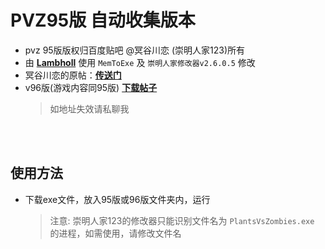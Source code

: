# PVZ95版 自动收集版本
* pvz 95版版权归百度贴吧 @冥谷川恋 (崇明人家123)所有
* 由 <b>[Lambholl](https://space.bilibili.com/32319246)</b> 使用 `MemToExe` 及 `崇明人家修改器v2.6.0.5` 修改
* 冥谷川恋的原帖：<b>[传送门](https://tieba.baidu.com/p/6113646546)</b>
* v96版(游戏内容同95版) <b>[下载帖子](https://tieba.baidu.com/p/5954007683)</b>
  > 如地址失效请私聊我
<br>
<br>

## 使用方法
* 下载exe文件，放入95版或96版文件夹内，运行
  > 注意: 崇明人家123的修改器只能识别文件名为 `PlantsVsZombies.exe` 的进程，如需使用，请修改文件名
